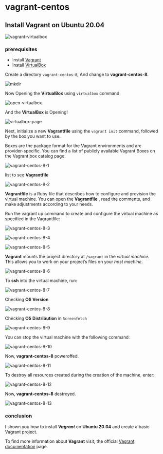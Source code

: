 # vagrant-centos


## Install Vagrant on Ubuntu 20.04

![vagrant-virtualbox](https://github.com/selvaraj-kuppusamy/vagrant-centos/blob/main/assets/vagrant-virtualbox.png)

### prerequisites
* Install [Vagrant](https://github.com/selvaraj-kuppusamy/vagrant-centos/blob/main/vagrant/installation/vagrant_install.sh)
* Install [VirtualBox](https://github.com/selvaraj-kuppusamy/vagrant-centos/blob/main/vagrant/installation/vagrant_install.sh)

Create a directory `vagrant-centos-8`,
And change to **vagrant-centos-8**.

![mkdir](https://github.com/selvaraj-kuppusamy/vagrant-centos/blob/main/assets/mkdir.png)

Now Opening the **VirtualBox** using `virtualbox` command

![open-virtualbox](https://github.com/selvaraj-kuppusamy/vagrant-centos/blob/main/assets/open-virtualbox.png)

And the **VirtualBox** is Opening!

![virtualbox-page](https://github.com/selvaraj-kuppusamy/vagrant-centos/blob/main/assets/virtualbox-page.png)

Next, initialize a new **Vagrantfile** using the `vagrant init` command, followed by the box you want to use.

Boxes are the package format for the Vagrant environments and are provider-specific. You can find a list of publicly available Vagrant Boxes on the Vagrant box catalog page.

![vagrant-centos-8-1](https://github.com/selvaraj-kuppusamy/vagrant-centos/blob/main/assets/vagrant-centos-8_1.png)

list to see **Vagrantfile**

![vagrant-centos-8-2](https://github.com/selvaraj-kuppusamy/vagrant-centos/blob/main/assets/vagrant-centos-8_2.png)

**Vagrantfile** is a Ruby file that describes how to configure and provision the virtual machine. You can open the **Vagrantfile** , read the comments, and make adjustments according to your needs.

Run the vagrant up command to create and configure the virtual machine as specified in the Vagrantfile:


![vagrant-centos-8-3](https://github.com/selvaraj-kuppusamy/vagrant-centos/blob/main/assets/vagrant-centos-8_3.png)

![vagrant-centos-8-4](https://github.com/selvaraj-kuppusamy/vagrant-centos/blob/main/assets/vagrant-centos-8_4.png)

![vagrant-centos-8-5](https://github.com/selvaraj-kuppusamy/vagrant-centos/blob/main/assets/vagrant-centos-8_5.png)

**Vagrant** mounts the project directory at `/vagrant` in the *virtual machine*.
This allows you to work on your project’s files on your *host machine*.

![vagrant-centos-8-6](https://github.com/selvaraj-kuppusamy/vagrant-centos/blob/main/assets/vagrant-centos-8_6.png)

To **ssh** into the virtual machine, run:

![vagrant-centos-8-7](https://github.com/selvaraj-kuppusamy/vagrant-centos/blob/main/assets/vagrant-centos-8_7.png)

Checking **OS Version**

![vagrant-centos-8-8](https://github.com/selvaraj-kuppusamy/vagrant-centos/blob/main/assets/vagrant-centos-8_8.png)

Checking **OS Distribution** in `Screenfetch`

![vagrant-centos-8-9](https://github.com/selvaraj-kuppusamy/vagrant-centos/blob/main/assets/vagrant-centos-8_9.png)

You can stop the virtual machine with the following command:

![vagrant-centos-8-10](https://github.com/selvaraj-kuppusamy/vagrant-centos/blob/main/assets/vagrant-centos-8_10.png)

Now, **vagrant-centos-8** poweroffed.

![vagrant-centos-8-11](https://github.com/selvaraj-kuppusamy/vagrant-centos/blob/main/assets/vagrant-centos-8_11.png)

To destroy all resources created during the creation of the machine, enter:

![vagrant-centos-8-12](https://github.com/selvaraj-kuppusamy/vagrant-centos/blob/main/assets/vagrant-centos-8_12.png)

Now, **vagrant-centos-8** destroyed.

![vagrant-centos-8-13](https://github.com/selvaraj-kuppusamy/vagrant-centos/blob/main/assets/vagrant-centos-8_13.png)

### conclusion
I shown you how to install ***Vagrant*** on **Ubuntu 20.04** and create a basic Vagrant project.

To find more information about **Vagrant** visit, the official [Vagrant documentation](https://www.vagrantup.com/docs) page.




